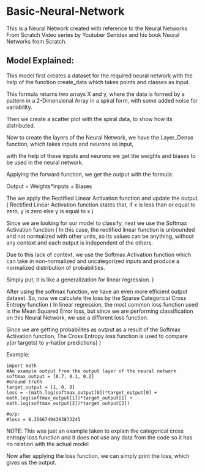 # Basic-Neural-Network

This is a Neural Network created with reference to the Neural Networks From Scratch Video series by Youtuber Sentdex and his book Neural Networks from Scratch.

## Model Explained:

This model first creates a dataset for the required neural network with the help of the function create_data which takes points and classes as input.

This formula returns two arrays X and y, where the data is formed by a pattern in a 2-Dimensional Array in a spiral form, with some added noise for variability.

Then we create a scatter plot with the spiral data, to show how its distributed.

Now to create the layers of the Neural Network, we have the Layer_Dense function, which takes inputs and neurons as input,

with the help of these inputs and neurons we get the weights and biases to be used in the neural network.

Applying the forward function, we get the output with the formula:

Output = Weights*Inputs + Biases

The we apply the Rectified Linear Activation function and update the output.
(
Rectified Linear Activation function states that, 
    if x is less than or equal to zero, y is zero
    else y is equal to x
)

Since we are looking for our model to classify, next we use the Softmax Activation function
(
In this case, the rectified linear function is unbounded and not normalized with other units, so its values can be anything, without any context and each output is independent of the others.

Due to this lack of context, we use the Softmax Activation function which can take in non-normalized and uncategorized inputs and produce a normalized distribution of probabilities.

Simply put, it is like a generalization for linear regression.
)

After using the softmax function, we have an even more efficient output dataset.
So, now we calculate the loss by the Sparse Categorical Cross Entropy function
(
In linear regression, the most common loss function used is the Mean Squared Error loss,
but since we are performing classification on this Neural Network, we use a different loss function.

Since we are getting probabilites as output as a result of the Softmax Activation function,
The Cross Entropy loss function is used to compare y(or targets) to y-hat(or predictions)
)

Example:
```
import math
#An example output from the output layer of the neural network
softmax_output = [0.7, 0.1, 0.2]
#Ground truth
target_output = [1, 0, 0]
loss = -(math.log(softmax_output[0])*target_output[0] +
math.log(softmax_output[1])*target_output[1] +
math.log(softmax_output[2])*target_output[2])

#o/p:
#loss = 0.35667494393873245
```
NOTE: This was just an example taken to explain the categorical cross entropy loss function and it does not use any data from the code so it has no relation with the actual model

Now after applying the loss function, we can simply print the loss, which gives us the output.